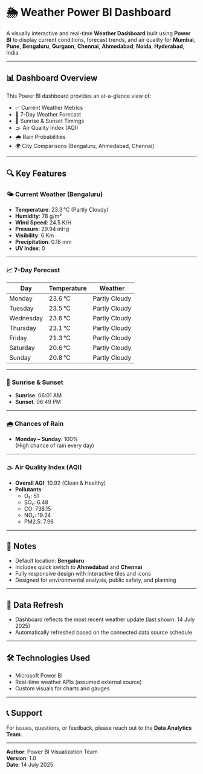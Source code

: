 # 🌦️ Weather Power BI Dashboard

A visually interactive and real-time **Weather Dashboard** built using **Power BI** to display current conditions, forecast trends, and air quality for **Mumbai**, **Pune**, **Bengaluru**, **Gurgaon**, **Chennai**, **Ahmedabad**, **Noida**, **Hyderabad**, India.


---

## 📊 Dashboard Overview

This Power BI dashboard provides an at-a-glance view of:

- ✅ Current Weather Metrics
- 📅 7-Day Weather Forecast
- 🌅 Sunrise & Sunset Timings
- 🌫️ Air Quality Index (AQI)
- 🌧️ Rain Probabilities
- 🌍 City Comparisons (Bengaluru, Ahmedabad, Chennai)

---

## 🔍 Key Features

### 🌤️ Current Weather (Bengaluru)
- **Temperature**: 23.3 °C (Partly Cloudy)
- **Humidity**: 78 g/m³
- **Wind Speed**: 24.5 K/H
- **Pressure**: 29.94 inHg
- **Visibility**: 6 Km
- **Precipitation**: 0.18 mm
- **UV Index**: 0

---

### 📈 7-Day Forecast
| Day       | Temperature | Weather      |
|-----------|-------------|--------------|
| Monday    | 23.6 °C      | Partly Cloudy |
| Tuesday   | 23.5 °C      | Partly Cloudy |
| Wednesday | 23.6 °C      | Partly Cloudy |
| Thursday  | 23.1 °C      | Partly Cloudy |
| Friday    | 21.3 °C      | Partly Cloudy |
| Saturday  | 20.6 °C      | Partly Cloudy |
| Sunday    | 20.8 °C      | Partly Cloudy |

---

### 🌄 Sunrise & Sunset
- **Sunrise**: 06:01 AM  
- **Sunset**: 06:49 PM

---

### 🌧️ Chances of Rain
- **Monday – Sunday**: 100%  
(High chance of rain every day)

---

### 🌫️ Air Quality Index (AQI)
- **Overall AQI**: 10.92 (Clean & Healthy)
- **Pollutants**:
  - O₃: 51
  - SO₂: 6.48
  - CO: 738.15
  - NO₂: 19.24
  - PM2.5: 7.96

---

## 📌 Notes
- Default location: **Bengaluru**
- Includes quick switch to **Ahmedabad** and **Chennai**
- Fully responsive design with interactive tiles and icons
- Designed for environmental analysis, public safety, and planning

---

## 🔄 Data Refresh
- Dashboard reflects the most recent weather update (last shown: 14 July 2025)
- Automatically refreshed based on the connected data source schedule

---

## 🛠️ Technologies Used
- Microsoft Power BI
- Real-time weather APIs (assumed external source)
- Custom visuals for charts and gauges

---

## 📞 Support

For issues, questions, or feedback, please reach out to the **Data Analytics Team**.

---

**Author**: Power BI Visualization Team  
**Version**: 1.0  
**Date**: 14 July 2025
